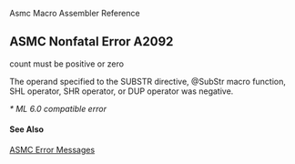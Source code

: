 Asmc Macro Assembler Reference

## ASMC Nonfatal Error A2092

count must be positive or zero

The operand specified to the SUBSTR directive, @SubStr macro function, SHL operator, SHR operator, or DUP operator was negative.

_* ML 6.0 compatible error_

#### See Also

[ASMC Error Messages](readme.md)